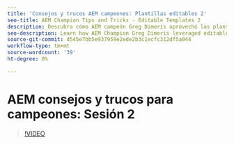 ```yaml
---
title: 'Consejos y trucos AEM campeones: Plantillas editables 2'
seo-title: AEM Champion Tips and Tricks - Editable Templates 2
description: Descubra cómo AEM campeón Greg Dimeris aprovechó las plantillas editables en AEM Sites. Revise estos consejos rápidos y, a continuación, pruebe en su instancia hoy mismo.
seo-description: Learn how AEM Champion Greg Dimeris leveraged editable templates in AEM Sites. Review these quick tips and then give them a try in your instance today.
source-git-commit: d545e7bb5e937959e2ede2b3c1ecfc312df5a044
workflow-type: tm+mt
source-wordcount: '39'
ht-degree: 0%

---
```



# AEM consejos y trucos para campeones: Sesión 2

>[!VIDEO](https://video.tv.adobe.com/v/3409427)
